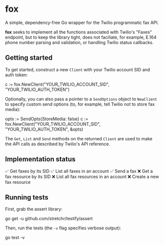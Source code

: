 # fox
A simple, dependency-free Go wrapper for the Twilio programmatic fax API.

__fox__ seeks to implement all the functions associated with Twilio's "Faxes" endpoint, but to keep the library tight, does not
faciliate, for example, E.164 phone number parsing and validation, or handling Twilio status callbacks.

## Getting started
To get started, construct a new `Client` with your Twilio account SID and auth token:

  c := fox.NewClient("YOUR_TWILIO_ACCOUNT_SID", "YOUR_TWILIO_AUTH_TOKEN")

Optionally, you can also pass a pointer to a `SendOptions` object to `NewClient` to specify custom
send options (to, for example, tell Twilio *not* to store fax media):

  opts := SendOpts{StoreMedia: false}
  c := fox.NewClient("YOUR_TWILIO_ACCOUNT_SID", "YOUR_TWILIO_AUTH_TOKEN", &opts)

The `Get`, `List` and `Send` methods on the returned `Client` are used to make the API calls as described
by Twilio's API reference.

## Implementation status
✅ Get faxes by its SID
✅ List all faxes in an account
✅ Send a fax
❌ Get a fax resource by its SID
❌ List all fax resources in an account
❌ Create a new fax resource

## Running tests
First, grab the assert library:

  go get -u github.com/stretchr/testify/assert
  
Then, run the tests (the `-v` flag specifies verbose output):

  go test -v
